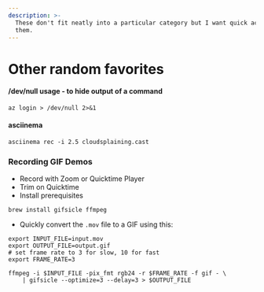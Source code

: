 ```yaml
---
description: >-
  These don't fit neatly into a particular category but I want quick access to
  them.
---
```


# Other random favorites

#### /dev/null usage - to hide output of a command

```
az login > /dev/null 2>&1
```

####  asciinema

```
asciinema rec -i 2.5 cloudsplaining.cast
```

### Recording GIF Demos

* Record with Zoom or Quicktime Player
* Trim on Quicktime
* Install prerequisites

```
brew install gifsicle ffmpeg
```

* Quickly convert the `.mov` file to a GIF using this:

```
export INPUT_FILE=input.mov
export OUTPUT_FILE=output.gif
# set frame rate to 3 for slow, 10 for fast
export FRAME_RATE=3

ffmpeg -i $INPUT_FILE -pix_fmt rgb24 -r $FRAME_RATE -f gif - \
    | gifsicle --optimize=3 --delay=3 > $OUTPUT_FILE
```

